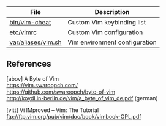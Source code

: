 File                       | Description
---------------------------|-----------------------------------
[bin/vim-cheat][01]        | Custom Vim keybinding list
[etc/vimrc][03]            | Custom Vim configuration
[var/aliases/vim.sh][02]   | Vim environment configuration

[01]: ../../bin/vim-cheat
[02]: ../../var/aliases/vim.sh
[03]: ../../etc/vimrc

## References

[abov] A Byte of Vim  
<https://vim.swaroopch.com/>  
<https://github.com/swaroopch/byte-of-vim>  
<http://koydl.in-berlin.de/vim/a_byte_of_vim_de.pdf> (german)

[vitt] Vi IMproved – Vim: The Tutorial  
<ftp://ftp.vim.org/pub/vim/doc/book/vimbook-OPL.pdf>
